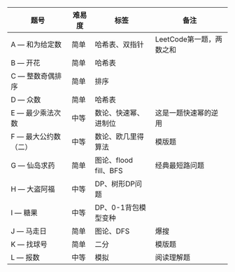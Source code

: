| 题号                 | 难易度 | 标签                  | 备注                     |
| -------------------- | ------ | --------------------- | ------------------------ |
| A — 和为给定数       | 简单   | 哈希表、双指针        | LeetCode第一题，两数之和 |
| B — 开花             | 简单   | 哈希表                |                          |
| C — 整数奇偶排序     | 简单   | 排序                  |                          |
| D — 众数             | 简单   | 哈希表                |                          |
| E — 最少乘法次数     | 中等   | 数论、快速幂、进制位  | 这是一题快速幂的逆用     |
| F — 最大公约数（二） | 中等   | 数论、欧几里得算法    | 模版题                   |
| G — 仙岛求药         | 简单   | 图论、flood fill、BFS | 经典最短路问题           |
| H — 大盗阿福         | 中等   | DP、树形DP问题        |                          |
| I — 糖果             | 中等   | DP、0-1背包模型变种   |                          |
| J — 马走日           | 简单   | 图论、DFS             | 爆搜                     |
| K — 找球号           | 简单   | 二分                  | 模版题                   |
| L — 报数             | 中等   | 模拟                  | 阅读理解题               |




